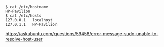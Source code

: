 ```
$ cat /etc/hostname
HP-Pavilion
$ cat /etc/hosts
127.0.0.1   localhost
127.0.1.1   HP-Pavilion
```

https://askubuntu.com/questions/59458/error-message-sudo-unable-to-resolve-host-user
